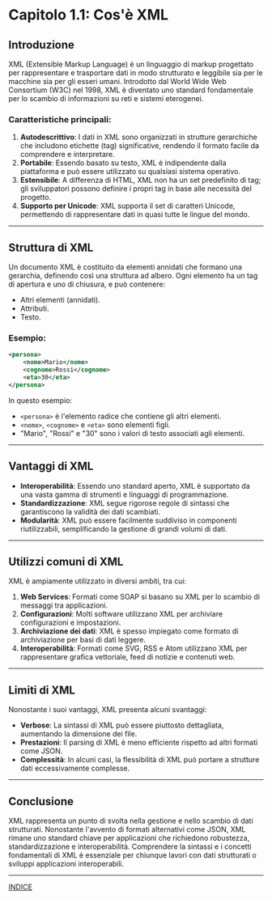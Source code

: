 # Capitolo 1.1: Cos'è XML

## Introduzione
XML (Extensible Markup Language) è un linguaggio di markup progettato per rappresentare e trasportare dati in modo strutturato e leggibile sia per le macchine sia per gli esseri umani. Introdotto dal World Wide Web Consortium (W3C) nel 1998, XML è diventato uno standard fondamentale per lo scambio di informazioni su reti e sistemi eterogenei.

### Caratteristiche principali:
1. **Autodescrittivo**: I dati in XML sono organizzati in strutture gerarchiche che includono etichette (tag) significative, rendendo il formato facile da comprendere e interpretare.
2. **Portabile**: Essendo basato su testo, XML è indipendente dalla piattaforma e può essere utilizzato su qualsiasi sistema operativo.
3. **Estensibile**: A differenza di HTML, XML non ha un set predefinito di tag; gli sviluppatori possono definire i propri tag in base alle necessità del progetto.
4. **Supporto per Unicode**: XML supporta il set di caratteri Unicode, permettendo di rappresentare dati in quasi tutte le lingue del mondo.

---

## Struttura di XML
Un documento XML è costituito da elementi annidati che formano una gerarchia, definendo così una struttura ad albero. Ogni elemento ha un tag di apertura e uno di chiusura, e può contenere:
- Altri elementi (annidati).
- Attributi.
- Testo.

### Esempio:
```xml
<persona>
    <nome>Mario</nome>
    <cognome>Rossi</cognome>
    <eta>30</eta>
</persona>
```

In questo esempio:
- `<persona>` è l'elemento radice che contiene gli altri elementi.
- `<nome>`, `<cognome>` e `<eta>` sono elementi figli.
- "Mario", "Rossi" e "30" sono i valori di testo associati agli elementi.

---

## Vantaggi di XML
- **Interoperabilità**: Essendo uno standard aperto, XML è supportato da una vasta gamma di strumenti e linguaggi di programmazione.
- **Standardizzazione**: XML segue rigorose regole di sintassi che garantiscono la validità dei dati scambiati.
- **Modularità**: XML può essere facilmente suddiviso in componenti riutilizzabili, semplificando la gestione di grandi volumi di dati.

---

## Utilizzi comuni di XML
XML è ampiamente utilizzato in diversi ambiti, tra cui:
1. **Web Services**: Formati come SOAP si basano su XML per lo scambio di messaggi tra applicazioni.
2. **Configurazioni**: Molti software utilizzano XML per archiviare configurazioni e impostazioni.
3. **Archiviazione dei dati**: XML è spesso impiegato come formato di archiviazione per basi di dati leggere.
4. **Interoperabilità**: Formati come SVG, RSS e Atom utilizzano XML per rappresentare grafica vettoriale, feed di notizie e contenuti web.

---

## Limiti di XML
Nonostante i suoi vantaggi, XML presenta alcuni svantaggi:
- **Verbose**: La sintassi di XML può essere piuttosto dettagliata, aumentando la dimensione dei file.
- **Prestazioni**: Il parsing di XML è meno efficiente rispetto ad altri formati come JSON.
- **Complessità**: In alcuni casi, la flessibilità di XML può portare a strutture dati eccessivamente complesse.

---

## Conclusione
XML rappresenta un punto di svolta nella gestione e nello scambio di dati strutturati. Nonostante l'avvento di formati alternativi come JSON, XML rimane uno standard chiave per applicazioni che richiedono robustezza, standardizzazione e interoperabilità. Comprendere la sintassi e i concetti fondamentali di XML è essenziale per chiunque lavori con dati strutturati o sviluppi applicazioni interoperabili.


---

[INDICE](README.md)
